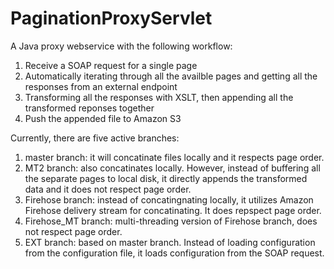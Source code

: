 # PaginationProxyServlet
A Java proxy webservice with the following workflow:
1. Receive a SOAP request for a single page
2. Automatically iterating through all the availble pages and getting all the responses from an external endpoint
3. Transforming all the responses with XSLT, then appending all the transformed reponses together
4. Push the appended file to Amazon S3

Currently, there are five active branches:
1. master branch: it will concatinate files locally and it respects page order.
2. MT2 branch: also concatinates locally. However, instead of buffering all the separate pages to local disk, it directly appends the transformed data and it does not respect page order.
3. Firehose branch: instead of concatingnating locally, it utilizes Amazon Firehose delivery stream for concatinating. It does repspect page order.
4. Firehose_MT branch: multi-threading version of Firehose branch, does not respect page order.
5. EXT branch: based on master branch. Instead of loading configuration from the configuration file, it loads configuration from the SOAP request.

